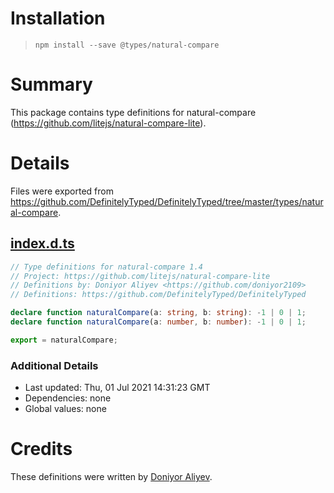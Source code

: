 # Installation
> `npm install --save @types/natural-compare`

# Summary
This package contains type definitions for natural-compare (https://github.com/litejs/natural-compare-lite).

# Details
Files were exported from https://github.com/DefinitelyTyped/DefinitelyTyped/tree/master/types/natural-compare.
## [index.d.ts](https://github.com/DefinitelyTyped/DefinitelyTyped/tree/master/types/natural-compare/index.d.ts)
````ts
// Type definitions for natural-compare 1.4
// Project: https://github.com/litejs/natural-compare-lite
// Definitions by: Doniyor Aliyev <https://github.com/doniyor2109>
// Definitions: https://github.com/DefinitelyTyped/DefinitelyTyped

declare function naturalCompare(a: string, b: string): -1 | 0 | 1;
declare function naturalCompare(a: number, b: number): -1 | 0 | 1;

export = naturalCompare;

````

### Additional Details
 * Last updated: Thu, 01 Jul 2021 14:31:23 GMT
 * Dependencies: none
 * Global values: none

# Credits
These definitions were written by [Doniyor Aliyev](https://github.com/doniyor2109).
